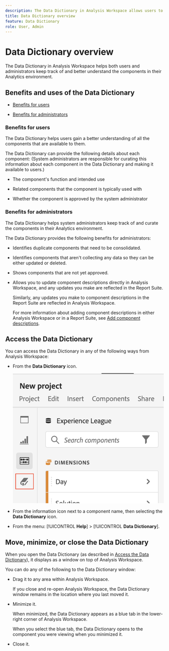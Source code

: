 ```yaml
---
description: The Data Dictionary in Analysis Workspace allows users to catalogue and keep track of the various components in Analysis Workspace, including their intended use, which are approved, which are duplicates, and so forth. 
title: Data Dictionary overview
feature: Data Dictionary
role: User, Admin
---
```

# Data Dictionary overview

The Data Dictionary in Analysis Workspace helps both users and administrators keep track of and better understand the components in their Analytics environment.   

## Benefits and uses of the Data Dictionary

* [Benefits for users](#benefits-for-users)

* [Benefits for administrators](#benefits-for-administrators)

### Benefits for users

 The Data Dictionary helps users gain a better understanding of all the components that are available to them. 

The Data Dictionary can provide the following details about each component: (System administrators are responsible for curating this information about each component in the Data Dictionary and making it available to users.)

* The component's function and intended use

* Related components that the component is typically used with

* Whether the component is approved by the system administrator 

### Benefits for administrators

The Data Dictionary helps system administrators keep track of and curate the components in their Analytics environment. 

The Data Dictionary provides the following benefits for administrators:

* Identifies duplicate components that need to be consolidated.

* Identifies components that aren't collecting any data so they can be either updated or deleted.

* Shows components that are not yet approved.

* Allows you to update component descriptions directly in Analysis Workspace, and any updates you make are reflected in the Report Suite.

  Similarly, any updates you make to component descriptions in the Report Suite are reflected in Analysis Workspace.

  For more information about adding component descriptions in either Analysis Workspace or in a Report Suite, see [Add component descriptions](/help/analyze/analysis-workspace/components/data-dictionary/add-component-descriptions.md).

## Access the Data Dictionary

You can access the Data Dictionary in any of the following ways from Analysis Workspace:

* From the **Data Dictionary** icon.

  ![data-dictionary.png](assets/data-dictionary-access-icon.png)

* From the information icon next to a component name, then selecting the **Data Dictionary** icon. 

<!--add screenshot-->

* From the menu: [!UICONTROL **Help**] > [!UICONTROL **Data Dictionary**].

## Move, minimize, or close the Data Dictionary

When you open the Data Dictionary (as described in [Access the Data Dictionary](#access-the-data-dictionary)), it displays as a window on top of Analysis Workspace. 

You can do any of the following to the Data Dictionary window:

* Drag it to any area within Analysis Workspace. 

  If you close and re-open Analysis Workspace, the Data Dictionary window remains in the location where you last moved it. <!--True?-->

* Minimize it.

  When minimized, the Data Dictionary appears as a blue tab in the lower-right corner of Analysis Workspace.

  When you select the blue tab, the Data Dictionary opens to the component you were viewing when you minimized it. 

* Close it.
